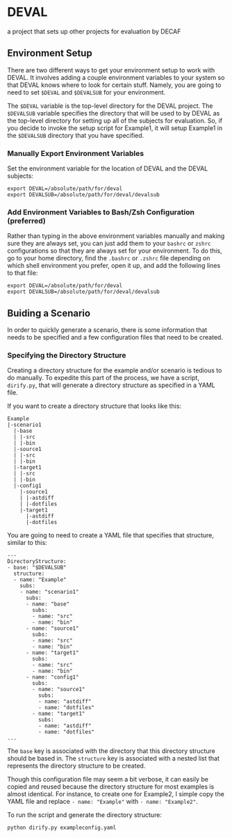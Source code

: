 # DEVAL

a project that sets up other projects for evaluation by DECAF

## Environment Setup

There are two different ways to get your environment setup to work with
DEVAL. It involves adding a couple environment variables to your system so
that DEVAL knows where to look for certain stuff. Namely, you are going to
need to set `$DEVAL` and `$DEVALSUB` for your environment.

The `$DEVAL` variable is the top-level directory for the DEVAL project.
The `$DEVALSUB` variable specifies the directory that will be used to by DEVAL
as the top-level directory for
setting up all of the subjects for evaluation. So, if you decide to invoke
the setup script for Example1, it will setup Example1 in the `$DEVALSUB`
directory that you have specified.

### Manually Export Environment Variables

Set the environment variable for the location of DEVAL and the DEVAL subjects:

    export DEVAL=/absolute/path/for/deval
    export DEVALSUB=/absolute/path/for/deval/devalsub

### Add Environment Variables to Bash/Zsh Configuration (preferred)

Rather than typing in the above environment variables manually and making
sure they are always set, you can just add them to your `bashrc` or `zshrc`
configurations so that they are always set for your environment. To do this,
go to your home directory, find the `.bashrc` or `.zshrc` file depending on
which shell environment you prefer, open it up, and add the following lines
to that file:

    export DEVAL=/absolute/path/for/deval
    export DEVALSUB=/absolute/path/for/deval/devalsub

## Buiding a Scenario

In order to quickly generate a scenario, there is some information that
needs to be specified and a few configuration files that need to be created.

### Specifying the Directory Structure

Creating a directory structure for the example and/or scenario is tedious to
do manually. To expedite this part of the process, we have a script,
`dirify.py`, that will generate a directory structure as specified in a YAML
file.

If you want to create a directory structure that looks like this:

    Example
    |-scenario1
      |-base
      | |-src
      | |-bin
      |-source1
      | |-src
      | |-bin
      |-target1
      | |-src
      | |-bin
      |-config1
        |-source1
        | |-astdiff
        | |-dotfiles
        |-target1
          |-astdiff
          |-dotfiles

You are going to need to create a YAML file that specifies that structure,
similar to this:

    ---
    DirectoryStructure:
    - base: "$DEVALSUB"
      structure:
      - name: "Example"
        subs:
        - name: "scenario1"
          subs:
          - name: "base"
            subs:
            - name: "src"
            - name: "bin"
          - name: "source1"
            subs:
            - name: "src"
            - name: "bin"
          - name: "target1"
            subs:
            - name: "src"
            - name: "bin"
          - name: "config1"
            subs:
            - name: "source1"
              subs:
              - name: "astdiff"
              - name: "dotfiles"
            - name: "target1"
              subs:
              - name: "astdiff"
              - name: "dotfiles"
    ...

The `base` key is associated with the directory that this directory
structure should be based in. The `structure` key is associated with a
nested list that represents the directory structure to be created.

Though this configuration file may seem a bit verbose, it can easily be
copied and reused because the directory structure for most examples is
almost identical. For instance, to create one for Example2, I simple copy
the YAML file and replace `- name: "Example"` with `- name: "Example2"`.

To run the script and generate the directory structure:

    python dirify.py exampleconfig.yaml
